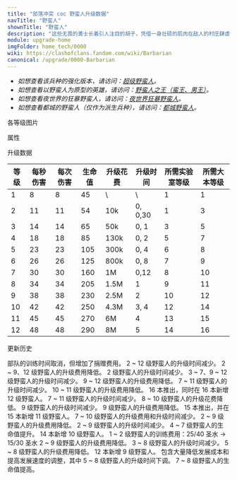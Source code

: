 ```yaml
---
title: "部落冲突 coc 野蛮人升级数据"
navTitle: "野蛮人"
shownTitle: "野蛮人"
description: "这些无畏的勇士长着引人注目的胡子，凭借一身壮硕的肌肉在敌人的村庄肆虐。训练一队野蛮人，他们将为您出生入死！"
module: upgrade-home
imgFolder: home_tech/0000
wiki: https://clashofclans.fandom.com/wiki/Barbarian
canonical: /upgrade/0000-Barbarian
---
```


- *如想查看该兵种的强化版本，请访问：[超级野蛮人](/upgrade/0600-Super-Barbarian)。*
- *如想查看以野蛮人为原型的英雄，请访问：[野蛮人之王（蛮王、男王）](/upgrade/0200-Barbarian-King)。*
- *如想查看夜世界的狂暴野蛮人，请访问：[夜世界狂暴野蛮人](/upgrade/1000-Raged-Barbarian)。*
- *如想查看都城的野蛮人（仅作为派生兵种），请访问：[都城野蛮人](/upgrade/20c0-Barbarian)。*

<UnitInfo :folder="$frontmatter.imgFolder" imgSrc="Barbarian_info.png" :imgAlt="$frontmatter.navTitle" :description="$frontmatter.description" />

<SmallTitle>各等级图片</SmallTitle>

<Panel>
    <UnitImgGroup :folder="$frontmatter.imgFolder">
        <UnitImg imgTitle="1 - 2 级" imgSrc="Barbarian1.png" />
        <UnitImg imgTitle="3 - 4 级" imgSrc="Barbarian3.png" />
        <UnitImg imgTitle="5 级" imgSrc="Barbarian5.png" />
        <UnitImg imgTitle="6 级" imgSrc="Barbarian6.png" />
        <UnitImg imgTitle="7 级" imgSrc="Barbarian7.png" />
        <UnitImg imgTitle="8 级" imgSrc="Barbarian8.png" />
        <UnitImg imgTitle="9 级" imgSrc="Barbarian9.png" />
        <UnitImg imgTitle="10 级" imgSrc="Barbarian10.png" />
        <UnitImg imgTitle="11 级" imgSrc="Barbarian11.png" />
        <UnitImg imgTitle="12 级" imgSrc="Barbarian12.png" />
    </UnitImgGroup>
</Panel>

<SmallTitle>属性</SmallTitle>

<UnitProperties>
    <UnitProperty pKey="攻击偏好" pValue="无" />
    <UnitProperty pKey="伤害类型" pValue="单体伤害" />
    <UnitProperty pKey="攻击的目标" pValue="仅地面目标" />
    <UnitProperty pKey="占据人口" pValue="1" />
    <UnitProperty pKey="移动速度" pValue="2 格/秒" />
    <UnitProperty pKey="攻击速度" pValue="1 秒/次" />
    <UnitProperty pKey="攻击距离" pValue="0.4 格" />
    <UnitProperty pKey="所需训练营等级" pValue="1" />
    <UnitProperty pKey="所需大本等级" pValue="1" />
    <UnitProperty pKey="训练时间" pValue="无" trainingSystem="2025" />
    <UnitProperty pKey="捐赠费用" pValue="1,1,3000,Elixir" :isDonationCost="true" />
</UnitProperties>

<SmallTitle>升级数据</SmallTitle>

<script setup>
const tableExtraInfo = [
    {
        "column": 4,
        "type": "cost",
        "gpClass": "research",
        "icon": "Elixir"
    },
    {
        "column": 5,
        "type": "time",
        "gpClass": "research"
    }
];
</script>

<UnitTable :tableExtraInfo="tableExtraInfo">

| 等级 | 每秒伤害 | 每次伤害 | 生命值 | 升级花费 |  升级时间  |所需实验室等级|所需大本等级|
| ---- |  ----   |  ----   |  ----  |   ----  |    ----   |    ----     |   ----    |
|   1  |     8   |    8    |    45  |      \  |       \   |      1      |     1     |
|   2  |    11   |   11    |    54  |    10k  |   0, 0,30 |      1      |     3     |
|   3  |    14   |   14    |    65  |    50k  |   0, 1    |      3      |     5     |
|   4  |    18   |   18    |    85  |   130k  |   0, 2    |      5      |     7     |
|   5  |    23   |   23    |   105  |   300k  |   0, 4    |      6      |     8     |
|   6  |    26   |   26    |   125  |   800k  |   0, 8    |      7      |     9     |
|   7  |    30   |   30    |   160  |     1M  |   0,12    |      8      |    10     |
|   8  |    34   |   34    |   205  |   1.5M  |   1       |      9      |    11     |
|   9  |    38   |   38    |   230  |   2.5M  |   2       |     10      |    12     |
|  10  |    42   |   42    |   250  |   4.3M  |   3, 4    |     12      |    14     |
|  11  |    45   |   45    |   270  |     6M  |   4       |     13      |    15     |
|  12  |    48   |   48    |   290  |     8M  |   5       |     14      |    16     |
</UnitTable>

<SmallTitle>更新历史</SmallTitle>

<Timeline>
    <TimelineItem date="2025/03/27">
        <TimelineRow>部队的训练时间取消，但增加了捐赠费用。</TimelineRow>
    </TimelineItem>
    <TimelineItem date="2025/03/24">
        <TimelineRow>2 ~ 12 级野蛮人的升级时间减少。</TimelineRow>
        <TimelineRow>2 ~ 9、12 级野蛮人的升级费用降低。</TimelineRow>
    </TimelineItem>
    <TimelineItem date="2025/02/10">
        <TimelineRow>2 级野蛮人的升级时间减少。</TimelineRow>
    </TimelineItem>
    <TimelineItem date="2024/11/25">
        <TimelineRow>3 ~ 7、9 ~ 12 级野蛮人的升级时间减少。</TimelineRow>
        <TimelineRow>9 ~ 12 级野蛮人的升级费用降低。</TimelineRow>
    </TimelineItem>
    <TimelineItem date="2024/06/18">
        <TimelineRow>7 ~ 11 级野蛮人的升级时间减少。</TimelineRow>
        <TimelineRow>10 ~ 11 级野蛮人的升级费用降低。</TimelineRow>
    </TimelineItem>
    <TimelineItem date="2023/12/12">
        <TimelineRow>16 本推出，同时在 16 本新增 12 级野蛮人。</TimelineRow>
        <TimelineRow>7 ~ 11 级野蛮人的升级时间减少。</TimelineRow>
        <TimelineRow>8 ~ 10 级野蛮人的升级花费降低。</TimelineRow>
    </TimelineItem>
    <TimelineItem date="2023/06/12">
        <TimelineRow>9 级野蛮人的升级时间减少。</TimelineRow>
        <TimelineRow>9 级野蛮人的升级费用降低。</TimelineRow>
    </TimelineItem>
    <TimelineItem date="2022/10/10">
        <TimelineRow>15 本推出，并在 15 本新增 11 级野蛮人。</TimelineRow>
        <TimelineRow>7 ~ 10 级野蛮人的升级费用和升级时间减少。</TimelineRow>
    </TimelineItem>
    <TimelineItem date="2021/12/09">
        <TimelineRow>2 ~ 9 级野蛮人的升级费用降低。</TimelineRow>
        <TimelineRow>2 ~ 9 级野蛮人的升级时间减少。</TimelineRow>
        <TimelineRow>4 ~ 7 级野蛮人的生命值提升。</TimelineRow>
    </TimelineItem>
    <TimelineItem date="2021/04/12">
        <TimelineRow>14 本新增 10 级野蛮人。</TimelineRow>
        <TimelineRow>1 ~ 2 级野蛮人的训练费用：25/40 圣水 → 15/30 圣水</TimelineRow>
        <TimelineRow>2 ~ 9 级野蛮人的升级费用降低。</TimelineRow>
        <TimelineRow>3 ~ 8 级野蛮人的升级时间减少。</TimelineRow>
    </TimelineItem>
    <TimelineItem date="2020/03/30">
        <TimelineRow>5 ~ 8 级野蛮人的升级费用降低。</TimelineRow>
        <TimelineRow>12 本新增 9 级野蛮人。</TimelineRow>
    </TimelineItem>
    <TimelineItem date="2019/04/02">
        <TimelineRow>包含大量降低发展成本和提高发展速度的调整，其中 5 ~ 8 级野蛮人的升级时间下调。</TimelineRow>
    </TimelineItem>
    <TimelineItem date="2019/02/22">
        <TimelineRow>7 ~ 8 级野蛮人的生命值提高。</TimelineRow>
    </TimelineItem>
    <TimelineItem :historyBottom="true" />
</Timeline>
